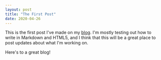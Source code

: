 ```yaml
---
layout: post
title: "The First Post"
date: 2020-04-26
---
```

This is the first post I've made on my [blog](https://nikkoong.github.io/). I'm mostly testing out how to write in Markdown and HTML5, and I think that this will be a great place to post updates about what I'm working on.

Here's to a great blog!

